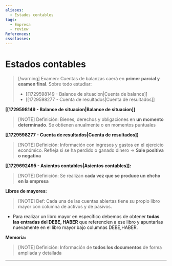 ```yaml
---
aliases:
  - Estados contables
tags:
  - Empresa
  - review
References: 
cssclasses:
---
```

# Estados contables
> [!warning] Examen: 
> Cuentas de balanzas caerá en **primer parcial y examen final**. 
> Sobre todo estudiar:
> + [[1729598149 - Balance de situacion|Cuenta de balance]]
> + [[1729598277 - Cuenta de resultados|Cuenta de resultados]]

**[[1729598149 - Balance de situacion|Balance de situacion]]**
> [!NOTE] Definición: 
> Bienes, derechos y obligaciones en **un momento determinado**. Se obtienen anualmente o en momentos puntuales 


**[[1729598277 - Cuenta de resultados|Cuenta de resultados]]**
> [!NOTE] Definición: 
> Información con ingresos y gastos en el ejercicio económico. Refleja si se ha perdido o ganado dinero => **Sale positiva o negativa** 


**[[1729692495 - Asientos contables|Asientos contables]]:**
> [!NOTE] Definición: 
>  Se realizan **cada vez que se produce un ehcho en la empresa**


**Libros de mayores:**
> [!NOTE] Def: 
> Cada una de las cuentas abiertas tiene su propio libro mayor con columna de activos y de pasivos. 
+ Para realizar un libro mayor en específico debemos de obtener **todas las entradas del DEBE, HABER** que referencien a ese libro y apuntarlas nuevamente en el libro mayor bajo columnas DEBE,HABER.


**Memoria:**
> [!NOTE] Definición: 
> Información de **todos los documentos** de forma ampliada y detallada
> 




***